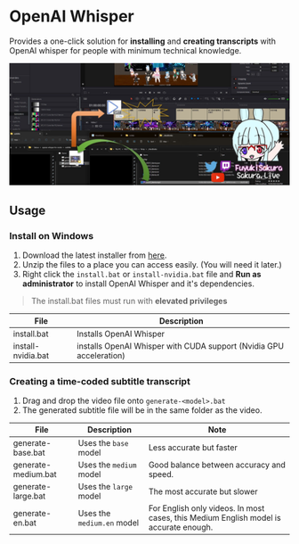 # OpenAI Whisper

Provides a one-click solution for **installing** and **creating transcripts** with OpenAI whisper for people with minimum technical knowledge.

![OpenAI Whisper workflow](./images/workflow_illustrate.jpg)

## Usage

### Install on Windows

1. Download the latest installer from [here](https://github.com/FuyukiSakura/one-click-ai/releases/latest/download/one-click-whisper-windows.zip).
2. Unzip the files to a place you can access easily. (You will need it later.)
3. Right click the `install.bat` or `install-nvidia.bat` file
and **Run as administrator** to install OpenAI Whisper and it's dependencies.

> The install.bat files must run with **elevated privileges**

| File | Description |
| ---- | ----------- |
| install.bat | Installs OpenAI Whisper |
| install-nvidia.bat | installs OpenAI Whisper with CUDA support (Nvidia GPU acceleration) |

### Creating a time-coded subtitle transcript

1. Drag and drop the video file onto `generate-<model>.bat`
2. The generated subtitle file will be in the same folder as the video.

| File | Description | Note |
| ---- | ----------- | ---- |
| generate-base.bat | Uses the `base` model | Less accurate but faster |
| generate-medium.bat | Uses the `medium` model | Good balance between accuracy and speed. |
| generate-large.bat | Uses the `large` model | The most accurate but slower |
| generate-en.bat | Uses the `medium.en` model | For English only videos. In most cases, this Medium English model is accurate enough. |
